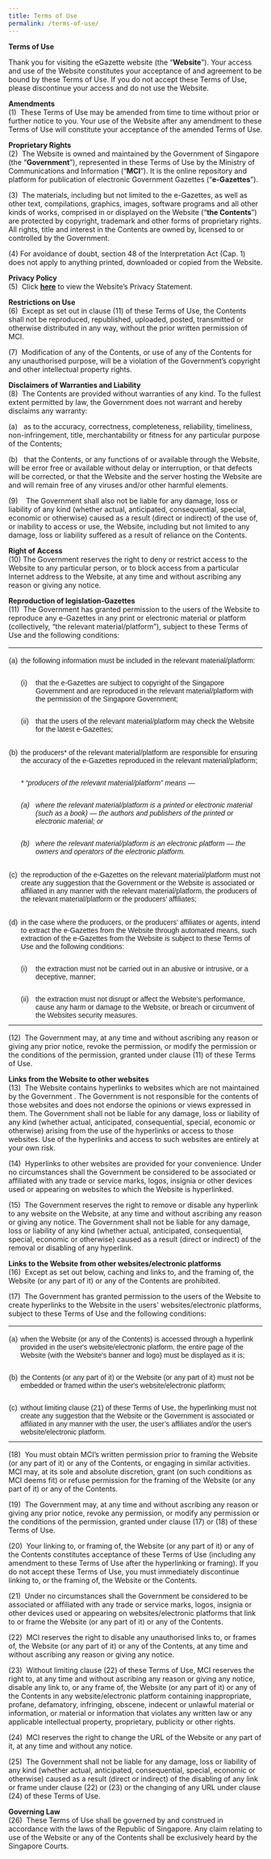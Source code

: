 ```yaml
---
title: Terms of Use
permalink: /terms-of-use/
---
```

**Terms of Use**

Thank you for visiting the eGazette website&nbsp;(the “**Website**”). Your access and use of the Website constitutes your acceptance of and agreement to be bound by these Terms of Use. If you do not accept these Terms of Use, please discontinue your access and do not use the Website.  
  
**Amendments**  
(1)&nbsp; These Terms of Use may be amended from time to time without prior or further notice to you. Your use of the Website after any amendment to these Terms of Use will constitute your acceptance of the amended Terms of Use.  
  
**Proprietary Rights**  
(2)&nbsp; The Website is owned and maintained by the Government of Singapore (the “**Government**”), represented in these Terms of Use by the Ministry of Communications and Information (“**MCI**”). It is the online repository and platform for publication of electronic Government Gazettes (“**e-Gazettes**”).  
  
(3)&nbsp; The materials, including but not limited to the e-Gazettes, as well as other text, compilations, graphics, images, software programs and all other kinds of works, comprised in or displayed on the Website (“**the Contents**”) are protected by copyright, trademark and other forms of proprietary rights. All rights, title and interest in the Contents are owned by, licensed to or controlled by the Government.

(4) For avoidance of doubt, section 48 of the Interpretation Act (Cap. 1) does not apply to anything printed, downloaded or copied from the Website.  
  
**Privacy Policy**  
(5)&nbsp; Click&nbsp;[**here**](\Privacy)&nbsp;to view the Website’s Privacy Statement.  
  
**Restrictions on Use**  
(6)&nbsp; Except as set out in clause&nbsp;(11) of these Terms of Use, the Contents shall not be reproduced, republished, uploaded, posted, transmitted or otherwise distributed in any way, without the prior written permission of MCI.  
  
(7)&nbsp; Modification of any of the Contents, or use of any of the Contents for any unauthorised purpose, will be a violation of the Government’s copyright and other intellectual property rights.  
  
**Disclaimers of Warranties and Liability**  
(8)&nbsp; The Contents are provided without warranties of any kind. To the fullest extent permitted by law, the Government does not warrant and hereby disclaims any warranty:

(a)&nbsp;&nbsp; as to the accuracy, correctness, completeness, reliability, timeliness, non-infringement, title, merchantability or fitness for any particular purpose of the Contents;

(b)&nbsp;&nbsp; that the Contents, or any functions of or available through the Website, will be error free or available without delay or interruption, or that defects will be corrected, or that the Website and the server hosting the Website are and will remain free of any viruses and/or other harmful elements.

(9)&nbsp;&nbsp;&nbsp; The Government shall also not be liable for any damage, loss or liability of any kind (whether actual, anticipated, consequential, special, economic or otherwise) caused as a result (direct or indirect) of the use of, or inability to access or use, the Website, including but not limited to any damage, loss or liability suffered as a result of reliance on the Contents.  
  
**Right of Access**  
(10)&nbsp;The Government reserves the right to deny or restrict access to the Website to any particular person, or to block access from a particular Internet address to the Website, at any time and without ascribing any reason or giving any notice.  
  
**Reproduction of legislation-Gazettes**  
(11)&nbsp; The Government has granted permission to the users of the Website to reproduce any e-Gazettes in any print or electronic material or platform (collectively, “the relevant material/platform”), subject to these Terms of Use and the following conditions:

<table style="border-collapse:collapse;mso-yfti-tbllook:1184" cellpadding="0" cellspacing="0" border="0" class="MsoNormalTable"><tbody><tr style="mso-yfti-irow:0;mso-yfti-firstrow:yes"><td style="width:17.2pt;padding:.75pt .75pt .75pt .75pt" valign="top" width="23"><p style="margin-bottom:7.5pt;line-height:normal" class="MsoNormal"><span style="font-size:10.5pt;font-family:&quot;Helvetica&quot;,sans-serif;mso-fareast-font-family:
  &quot;Times New Roman&quot;;mso-font-kerning:0pt;mso-ligatures:none;mso-fareast-language:
  EN-SG">(a)</span></p></td><td style="width:434.1pt;padding:.75pt .75pt .75pt .75pt" colspan="2" width="579"><p style="margin-bottom:7.5pt;line-height:normal" class="MsoNormal"><span style="font-size:10.5pt;font-family:&quot;Helvetica&quot;,sans-serif;mso-fareast-font-family:
  &quot;Times New Roman&quot;;mso-font-kerning:0pt;mso-ligatures:none;mso-fareast-language:
  EN-SG">the following information must be included in the relevant material/platform:</span></p></td></tr><tr style="mso-yfti-irow:1"><td style="width:17.2pt;padding:.75pt .75pt .75pt .75pt" valign="top" width="23"></td><td style="width:22.55pt;padding:.75pt .75pt .75pt .75pt" valign="top" width="30"><p style="margin-bottom:7.5pt;line-height:normal" class="MsoNormal"><span style="font-size:10.5pt;font-family:&quot;Helvetica&quot;,sans-serif;mso-fareast-font-family:
  &quot;Times New Roman&quot;;mso-font-kerning:0pt;mso-ligatures:none;mso-fareast-language:
  EN-SG">(i)</span></p></td><td style="width:411.55pt;padding:.75pt .75pt .75pt .75pt" width="549"><p style="margin-bottom:7.5pt;line-height:normal" class="MsoNormal"><span style="font-size:10.5pt;font-family:&quot;Helvetica&quot;,sans-serif;mso-fareast-font-family:
  &quot;Times New Roman&quot;;mso-font-kerning:0pt;mso-ligatures:none;mso-fareast-language:
  EN-SG">that the e-Gazettes are subject to copyright of the Singapore Government and are reproduced in the relevant material/platform with the permission of the Singapore Government;</span></p></td></tr><tr style="mso-yfti-irow:2"><td style="width:17.2pt;padding:.75pt .75pt .75pt .75pt" valign="top" width="23"></td><td style="width:22.55pt;padding:.75pt .75pt .75pt .75pt" valign="top" width="30"><p style="margin-bottom:7.5pt;line-height:normal" class="MsoNormal"><span style="font-size:10.5pt;font-family:&quot;Helvetica&quot;,sans-serif;mso-fareast-font-family:
  &quot;Times New Roman&quot;;mso-font-kerning:0pt;mso-ligatures:none;mso-fareast-language:
  EN-SG">(ii)</span></p></td><td style="width:411.55pt;padding:.75pt .75pt .75pt .75pt" width="549"><p style="margin-bottom:7.5pt;line-height:normal" class="MsoNormal"><span style="font-size:10.5pt;font-family:&quot;Helvetica&quot;,sans-serif;mso-fareast-font-family:
  &quot;Times New Roman&quot;;mso-font-kerning:0pt;mso-ligatures:none;mso-fareast-language:
  EN-SG">that the users of the relevant material/platform may check the Website for the latest e-Gazettes;</span></p></td></tr><tr style="mso-yfti-irow:3"><td style="width:17.2pt;padding:.75pt .75pt .75pt .75pt" valign="top" width="23"></td><td style="width:22.55pt;padding:.75pt .75pt .75pt .75pt" width="30"></td><td style="width:411.55pt;padding:.75pt .75pt .75pt .75pt" width="549"></td></tr><tr style="mso-yfti-irow:4"><td style="width:17.2pt;padding:.75pt .75pt .75pt .75pt" valign="top" width="23"><p style="margin-bottom:7.5pt;line-height:normal" class="MsoNormal"><span style="font-size:10.5pt;font-family:&quot;Helvetica&quot;,sans-serif;mso-fareast-font-family:
  &quot;Times New Roman&quot;;mso-font-kerning:0pt;mso-ligatures:none;mso-fareast-language:
  EN-SG">(b)</span></p></td><td style="width:434.1pt;padding:.75pt .75pt .75pt .75pt" colspan="2" width="579"><p style="margin-bottom:7.5pt;line-height:normal" class="MsoNormal"><span style="font-size:10.5pt;font-family:&quot;Helvetica&quot;,sans-serif;mso-fareast-font-family:
  &quot;Times New Roman&quot;;mso-font-kerning:0pt;mso-ligatures:none;mso-fareast-language:
  EN-SG">the producers* of the relevant material/platform are responsible for ensuring the accuracy of the e-Gazettes reproduced in the relevant material/platform;</span></p></td></tr><tr style="mso-yfti-irow:5"><td style="width:17.2pt;padding:.75pt .75pt .75pt .75pt" valign="top" width="23"></td><td style="width:434.1pt;padding:.75pt .75pt .75pt .75pt" colspan="2" width="579"><p style="margin-bottom:7.5pt;line-height:normal" class="MsoNormal"><i><span style="font-size:10.5pt;font-family:&quot;Helvetica&quot;,sans-serif;mso-fareast-font-family:
  &quot;Times New Roman&quot;;mso-font-kerning:0pt;mso-ligatures:none;mso-fareast-language:
  EN-SG">* “producers of the relevant material/platform” means —</span></i><span style="font-size:10.5pt;font-family:&quot;Helvetica&quot;,sans-serif;mso-fareast-font-family:
  &quot;Times New Roman&quot;;mso-font-kerning:0pt;mso-ligatures:none;mso-fareast-language:
  EN-SG"></span></p></td></tr><tr style="mso-yfti-irow:6"><td style="width:17.2pt;padding:.75pt .75pt .75pt .75pt" valign="top" width="23"></td><td style="width:22.55pt;padding:.75pt .75pt .75pt .75pt" valign="top" width="30"><p style="margin-bottom:7.5pt;line-height:normal" class="MsoNormal"><i><span style="font-size:10.5pt;font-family:&quot;Helvetica&quot;,sans-serif;mso-fareast-font-family:
  &quot;Times New Roman&quot;;mso-font-kerning:0pt;mso-ligatures:none;mso-fareast-language:
  EN-SG">(a)</span></i><span style="font-size:10.5pt;font-family:&quot;Helvetica&quot;,sans-serif;
  mso-fareast-font-family:&quot;Times New Roman&quot;;mso-font-kerning:0pt;mso-ligatures:
  none;mso-fareast-language:EN-SG"></span></p></td><td style="width:411.55pt;padding:.75pt .75pt .75pt .75pt" width="549"><p style="margin-bottom:7.5pt;line-height:normal" class="MsoNormal"><i><span style="font-size:10.5pt;font-family:&quot;Helvetica&quot;,sans-serif;mso-fareast-font-family:
  &quot;Times New Roman&quot;;mso-font-kerning:0pt;mso-ligatures:none;mso-fareast-language:
  EN-SG">where the relevant material/platform is a printed or electronic material (such as a book) — the authors and publishers of the printed or electronic material; or</span></i><span style="font-size:10.5pt;font-family:
  &quot;Helvetica&quot;,sans-serif;mso-fareast-font-family:&quot;Times New Roman&quot;;mso-font-kerning:
  0pt;mso-ligatures:none;mso-fareast-language:EN-SG"></span></p></td></tr><tr style="mso-yfti-irow:7"><td style="width:17.2pt;padding:.75pt .75pt .75pt .75pt" valign="top" width="23"></td><td style="width:22.55pt;padding:.75pt .75pt .75pt .75pt" valign="top" width="30"><p style="margin-bottom:7.5pt;line-height:normal" class="MsoNormal"><i><span style="font-size:10.5pt;font-family:&quot;Helvetica&quot;,sans-serif;mso-fareast-font-family:
  &quot;Times New Roman&quot;;mso-font-kerning:0pt;mso-ligatures:none;mso-fareast-language:
  EN-SG">(b)</span></i><span style="font-size:10.5pt;font-family:&quot;Helvetica&quot;,sans-serif;
  mso-fareast-font-family:&quot;Times New Roman&quot;;mso-font-kerning:0pt;mso-ligatures:
  none;mso-fareast-language:EN-SG"></span></p></td><td style="width:411.55pt;padding:.75pt .75pt .75pt .75pt" width="549"><p style="margin-bottom:7.5pt;line-height:normal" class="MsoNormal"><i><span style="font-size:10.5pt;font-family:&quot;Helvetica&quot;,sans-serif;mso-fareast-font-family:
  &quot;Times New Roman&quot;;mso-font-kerning:0pt;mso-ligatures:none;mso-fareast-language:
  EN-SG">where the relevant material/platform is an electronic platform — the owners and operators of the electronic platform.</span></i><span style="font-size:10.5pt;font-family:&quot;Helvetica&quot;,sans-serif;mso-fareast-font-family:
  &quot;Times New Roman&quot;;mso-font-kerning:0pt;mso-ligatures:none;mso-fareast-language:
  EN-SG"></span></p></td></tr><tr style="mso-yfti-irow:8"><td style="width:17.2pt;padding:.75pt .75pt .75pt .75pt" valign="top" width="23"></td><td style="width:22.55pt;padding:.75pt .75pt .75pt .75pt" width="30"></td><td style="width:411.55pt;padding:.75pt .75pt .75pt .75pt" width="549"></td></tr><tr style="mso-yfti-irow:9"><td style="width:17.2pt;padding:.75pt .75pt .75pt .75pt" valign="top" width="23"><p style="margin-bottom:7.5pt;line-height:normal" class="MsoNormal"><span style="font-size:10.5pt;font-family:&quot;Helvetica&quot;,sans-serif;mso-fareast-font-family:
  &quot;Times New Roman&quot;;mso-font-kerning:0pt;mso-ligatures:none;mso-fareast-language:
  EN-SG">(c)</span></p></td><td style="width:434.1pt;padding:.75pt .75pt .75pt .75pt" colspan="2" width="579"><p style="margin-bottom:7.5pt;line-height:normal" class="MsoNormal"><span style="font-size:10.5pt;font-family:&quot;Helvetica&quot;,sans-serif;mso-fareast-font-family:
  &quot;Times New Roman&quot;;mso-font-kerning:0pt;mso-ligatures:none;mso-fareast-language:
  EN-SG">the reproduction of the e-Gazettes on the relevant material/platform must not create any suggestion that the Government or the Website is associated or affiliated in any manner with the relevant material/platform, the producers of the relevant material/platform or the producers’ affiliates;</span></p></td></tr><tr style="mso-yfti-irow:10"><td style="width:17.2pt;padding:.75pt .75pt .75pt .75pt" valign="top" width="23"></td><td style="width:22.55pt;padding:.75pt .75pt .75pt .75pt" width="30"></td><td style="width:411.55pt;padding:.75pt .75pt .75pt .75pt" width="549"></td></tr><tr style="mso-yfti-irow:11"><td style="width:17.2pt;padding:.75pt .75pt .75pt .75pt" valign="top" width="23"><p style="margin-bottom:7.5pt;line-height:normal" class="MsoNormal"><span style="font-size:10.5pt;font-family:&quot;Helvetica&quot;,sans-serif;mso-fareast-font-family:
  &quot;Times New Roman&quot;;mso-font-kerning:0pt;mso-ligatures:none;mso-fareast-language:
  EN-SG">(d)</span></p></td><td style="width:434.1pt;padding:.75pt .75pt .75pt .75pt" colspan="2" width="579"><p style="margin-bottom:7.5pt;line-height:normal" class="MsoNormal"><span style="font-size:10.5pt;font-family:&quot;Helvetica&quot;,sans-serif;mso-fareast-font-family:
  &quot;Times New Roman&quot;;mso-font-kerning:0pt;mso-ligatures:none;mso-fareast-language:
  EN-SG">in the case where the producers, or the producers’ affiliates or agents, intend to extract the e-Gazettes from the Website through automated means, such extraction of the e-Gazettes from the Website is subject to these Terms of Use and the following conditions:</span></p></td></tr><tr style="mso-yfti-irow:12"><td style="width:17.2pt;padding:.75pt .75pt .75pt .75pt" valign="top" width="23"></td><td style="width:22.55pt;padding:.75pt .75pt .75pt .75pt" valign="top" width="30"><p style="margin-bottom:7.5pt;line-height:normal" class="MsoNormal"><span style="font-size:10.5pt;font-family:&quot;Helvetica&quot;,sans-serif;mso-fareast-font-family:
  &quot;Times New Roman&quot;;mso-font-kerning:0pt;mso-ligatures:none;mso-fareast-language:
  EN-SG">(i)</span></p></td><td style="width:411.55pt;padding:.75pt .75pt .75pt .75pt" width="549"><p style="margin-bottom:7.5pt;line-height:normal" class="MsoNormal"><span style="font-size:10.5pt;font-family:&quot;Helvetica&quot;,sans-serif;mso-fareast-font-family:
  &quot;Times New Roman&quot;;mso-font-kerning:0pt;mso-ligatures:none;mso-fareast-language:
  EN-SG">the extraction must not be carried out in an abusive or intrusive, or a deceptive, manner;</span></p></td></tr><tr style="mso-yfti-irow:13;mso-yfti-lastrow:yes"><td style="width:17.2pt;padding:.75pt .75pt .75pt .75pt" valign="top" width="23"></td><td style="width:22.55pt;padding:.75pt .75pt .75pt .75pt" valign="top" width="30"><p style="margin-bottom:7.5pt;line-height:normal" class="MsoNormal"><span style="font-size:10.5pt;font-family:&quot;Helvetica&quot;,sans-serif;mso-fareast-font-family:
  &quot;Times New Roman&quot;;mso-font-kerning:0pt;mso-ligatures:none;mso-fareast-language:
  EN-SG">(ii)</span></p></td><td style="width:411.55pt;padding:.75pt .75pt .75pt .75pt" width="549"><p style="margin-bottom:7.5pt;line-height:normal" class="MsoNormal"><span style="font-size:10.5pt;font-family:&quot;Helvetica&quot;,sans-serif;mso-fareast-font-family:
  &quot;Times New Roman&quot;;mso-font-kerning:0pt;mso-ligatures:none;mso-fareast-language:
  EN-SG">the extraction must not disrupt or affect the Website’s performance, cause any harm or damage to the Website, or breach or circumvent of the Websites security measures.</span></p></td></tr></tbody></table>

(12)&nbsp; The Government may, at any time and without ascribing any reason or giving any prior notice, revoke the permission, or modify the permission or the conditions of the permission, granted under clause (11) of these Terms of Use.  
  
**Links from the Website to other websites**  
(13)&nbsp; The Website contains hyperlinks to websites which are not maintained by the Government . The Government is not responsible for the contents of those websites and does not endorse the opinions or views expressed in them. The Government shall not be liable for any damage, loss or liability of any kind (whether actual, anticipated, consequential, special, economic or otherwise) arising from the use of the hyperlinks or access to those websites. Use of the hyperlinks and access to such websites are entirely at your own risk.  
  
(14)&nbsp; Hyperlinks to other websites are provided for your convenience. Under no circumstances shall the Government be considered to be associated or affiliated with any trade or service marks, logos, insignia or other devices used or appearing on websites to which the Website is hyperlinked.  
  
(15)&nbsp; The Government reserves the right to remove or disable any hyperlink to any website on the Website, at any time and without ascribing any reason or giving any notice. The Government shall not be liable for any damage, loss or liability of any kind (whether actual, anticipated, consequential, special, economic or otherwise) caused as a result (direct or indirect) of the removal or disabling of any hyperlink.  
  
**Links to the Website from other websites/electronic platforms**  
(16)&nbsp; Except as set out below, caching and links to, and the framing of, the Website (or any part of it) or any of the Contents are prohibited.  
  
(17)&nbsp; The Government has granted permission to the users of the Website to create hyperlinks to the Website in the users' websites/electronic platforms, subject to these Terms of Use and the following conditions:

<table style="border-collapse:collapse;mso-yfti-tbllook:1184" cellpadding="0" cellspacing="0" border="0" class="MsoNormalTable"><tbody><tr style="mso-yfti-irow:0;mso-yfti-firstrow:yes;height:25.5pt"><td style="width:22.2pt;padding:.75pt .75pt .75pt .75pt;
  height:25.5pt" valign="top" width="30"><p style="margin-bottom:7.5pt;line-height:normal" class="MsoNormal"><span style="font-size:10.5pt;font-family:&quot;Helvetica&quot;,sans-serif;mso-fareast-font-family:
  &quot;Times New Roman&quot;;mso-font-kerning:0pt;mso-ligatures:none;mso-fareast-language:
  EN-SG">(a)</span></p></td><td style="width:1065.8pt;padding:.75pt .75pt .75pt .75pt;
  height:25.5pt" width="1421"><p style="margin-bottom:7.5pt;line-height:normal" class="MsoNormal"><span style="font-size:10.5pt;font-family:&quot;Helvetica&quot;,sans-serif;mso-fareast-font-family:
  &quot;Times New Roman&quot;;mso-font-kerning:0pt;mso-ligatures:none;mso-fareast-language:
  EN-SG">when the Website (or any of the Contents) is accessed through a hyperlink provided in the user's website/electronic platform, the entire page of the Website (with the Website's banner and logo) must be displayed as it is;</span></p></td></tr><tr style="mso-yfti-irow:1;height:12.0pt"><td style="width:22.2pt;padding:.75pt .75pt .75pt .75pt;
  height:12.0pt" valign="top" width="30"><p style="margin-bottom:7.5pt;line-height:normal" class="MsoNormal"><span style="font-size:10.5pt;font-family:&quot;Helvetica&quot;,sans-serif;mso-fareast-font-family:
  &quot;Times New Roman&quot;;mso-font-kerning:0pt;mso-ligatures:none;mso-fareast-language:
  EN-SG">(b)</span></p></td><td style="width:1065.8pt;padding:.75pt .75pt .75pt .75pt;
  height:12.0pt" width="1421"><p style="margin-bottom:7.5pt;line-height:normal" class="MsoNormal"><span style="font-size:10.5pt;font-family:&quot;Helvetica&quot;,sans-serif;mso-fareast-font-family:
  &quot;Times New Roman&quot;;mso-font-kerning:0pt;mso-ligatures:none;mso-fareast-language:
  EN-SG">the Contents (or any part of it) or the Website (or any part of it) must not be embedded or framed within the user's website/electronic platform;</span></p></td></tr><tr style="mso-yfti-irow:2;mso-yfti-lastrow:yes;height:12.0pt"><td style="width:22.2pt;padding:.75pt .75pt .75pt .75pt;
  height:12.0pt" valign="top" width="30"><p style="margin-bottom:7.5pt;line-height:normal" class="MsoNormal"><span style="font-size:10.5pt;font-family:&quot;Helvetica&quot;,sans-serif;mso-fareast-font-family:
  &quot;Times New Roman&quot;;mso-font-kerning:0pt;mso-ligatures:none;mso-fareast-language:
  EN-SG">(c)</span></p></td><td style="width:1065.8pt;padding:.75pt .75pt .75pt .75pt;
  height:12.0pt" width="1421"><p style="margin-bottom:7.5pt;line-height:normal" class="MsoNormal"><span style="font-size:10.5pt;font-family:&quot;Helvetica&quot;,sans-serif;mso-fareast-font-family:
  &quot;Times New Roman&quot;;mso-font-kerning:0pt;mso-ligatures:none;mso-fareast-language:
  EN-SG">without limiting clause (21) of these Terms of Use, the hyperlinking must not create any suggestion that the Website or the Government is associated or affiliated in any manner with the user, the user’s affiliates and/or the user's website/electronic platform.</span></p></td></tr></tbody></table>

(18)&nbsp; You must obtain MCI’s written permission prior to framing the Website (or any part of it) or any of the Contents, or engaging in similar activities. MCI may, at its sole and absolute discretion, grant (on such conditions as MCI deems fit) or refuse permission for the framing of the Website (or any part of it) or any of the Contents.  
  
(19)&nbsp; The Government may, at any time and without ascribing any reason or giving any prior notice, revoke any permission, or modify any permission or the conditions of the permission, granted under clause (17) or (18) of these Terms of Use.  
  
(20)&nbsp; Your linking to, or framing of, the Website (or any part of it) or any of the Contents constitutes acceptance of these Terms of Use (including any amendment to these Terms of Use after the hyperlinking or framing). If you do not accept these Terms of Use, you must immediately discontinue linking to, or the framing of, the Website or the Contents.  
  
(21)&nbsp; Under no circumstances shall the Government be considered to be associated or affiliated with any trade or service marks, logos, insignia or other devices used or appearing on websites/electronic platforms that link to or frame the Website (or any part of it) or any of the Contents.  
  
(22)&nbsp; MCI reserves the right to disable any unauthorised links to, or frames of, the Website (or any part of it) or any of the Contents, at any time and without ascribing any reason or giving any notice.  
  
(23)&nbsp; Without limiting clause (22) of these Terms of Use, MCI reserves the right to, at any time and without ascribing any reason or giving any notice, disable any link to, or any frame of, the Website (or any part of it) or any of the Contents in any website/electronic platform containing inappropriate, profane, defamatory, infringing, obscene, indecent or unlawful material or information, or material or information that violates any written law or any applicable intellectual property, proprietary, publicity or other rights.  
  
(24)&nbsp; MCI reserves the right to change the URL of the Website or any part of it, at any time and without any notice.  
  
(25)&nbsp; The Government shall not be liable for any damage, loss or liability of any kind (whether actual, anticipated, consequential, special, economic or otherwise) caused as a result (direct or indirect) of the disabling of any link or frame under clause (22) or (23) or the changing of any URL under clause (24) of these Terms of Use.  
  
**Governing Law**  
(26)&nbsp; These Terms of Use shall be governed by and construed in accordance with the laws of the Republic of Singapore. Any claim relating to use of the Website or any of the Contents shall be exclusively heard by the Singapore Courts.
